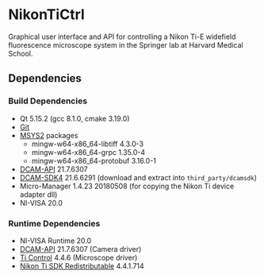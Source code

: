 # NikonTiCtrl

Graphical user interface and API for controlling a Nikon Ti-E widefield fluorescence microscope system in the Springer lab at Harvard Medical School.

## Dependencies

### Build Dependencies
* Qt 5.15.2 (gcc 8.1.0, cmake 3.19.0)
* [Git](https://gitforwindows.org)
* [MSYS2](https://www.msys2.org) packages
    * mingw-w64-x86_64-libtiff 4.3.0-3
    * mingw-w64-x86_64-grpc 1.35.0-4
    * mingw-w64-x86_64-protobuf 3.16.0-1
* [DCAM-API](https://dcam-api.com) 21.7.6307
* [DCAM-SDK4](https://dcam-api.com/dcam-sdk-login/) 21.6.6291 (download and extract into `third_party/dcamsdk`)
* Micro-Manager 1.4.23 20180508 (for copying the Nikon Ti device adapter dll)
* NI-VISA 20.0

### Runtime Dependencies
* NI-VISA Runtime 20.0
* [DCAM-API](https://dcam-api.com) 21.7.6307 (Camera driver)
* [Ti Control](https://www.nikon.com/products/microscope-solutions/support/download/software/biological/index.htm#toc02) 4.4.6 (Microscope driver) 
* [Nikon Ti SDK Redistributable](https://micro-manager.org/wiki/NikonTI) 4.4.1.714

